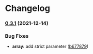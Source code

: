 # Changelog

### [0.3.1](https://www.github.com/aj-rom/palindrome_ext/compare/v0.3.0...v0.3.1) (2021-12-14)


### Bug Fixes

* **array:** add strict parameter ([b677879](https://www.github.com/aj-rom/palindrome_ext/commit/b6778792db7481280efe7859c08c38e26c391e81))
